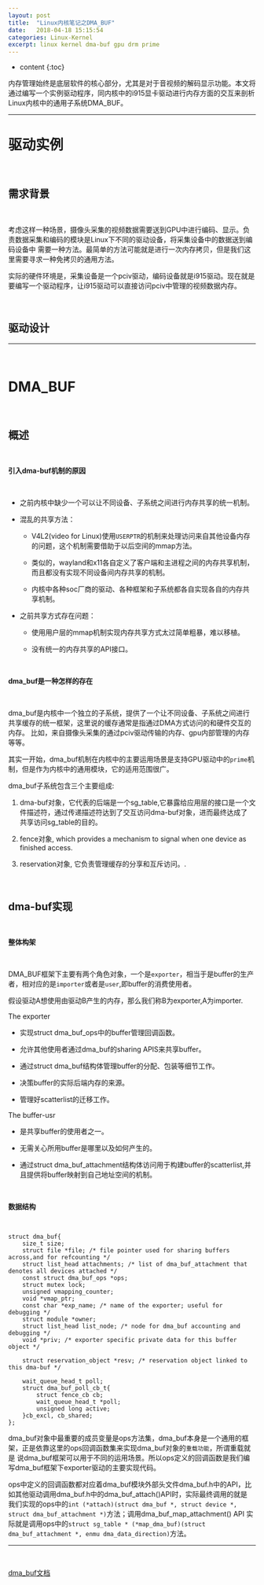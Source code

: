 ```yaml
---
layout: post
title:  "Linux内核笔记之DMA_BUF"
date:   2018-04-18 15:15:54
categories: Linux-Kernel
excerpt: linux kernel dma-buf gpu drm prime
---
```


* content
{:toc}


内存管理始终是底层软件的核心部分，尤其是对于音视频的解码显示功能。本文将通过编写一个实例驱动程序，同内核中的i915显卡驱动进行内存方面的交互来剖析
Linux内核中的通用子系统DMA_BUF。

---


# 驱动实例

<br />

## 需求背景

<br />

考虑这样一种场景，摄像头采集的视频数据需要送到GPU中进行编码、显示。负责数据采集和编码的模块是Linux下不同的驱动设备，将采集设备中的数据送到编码设备中
需要一种方法。最简单的方法可能就是进行一次内存拷贝，但是我们这里需要寻求一种免拷贝的通用方法。

实际的硬件环境是，采集设备是一个pciv驱动，编码设备就是i915驱动。现在就是要编写一个驱动程序，让i915驱动可以直接访问pciv中管理的视频数据内存。

<br />

## 驱动设计



---

<br />

# DMA_BUF

<br />

## 概述

<br />

**引入dma-buf机制的原因**

<br />

* 之前内核中缺少一个可以让不同设备、子系统之间进行内存共享的统一机制。

* 混乱的共享方法：

   * V4L2(video for Linux)使用`USERPTR`的机制来处理访问来自其他设备内存的问题，这个机制需要借助于以后空间的mmap方法。
   
   * 类似的，wayland和x11各自定义了客户端和主进程之间的内存共享机制，而且都没有实现不同设备间内存共享的机制。
   
   * 内核中各种soc厂商的驱动、各种框架和子系统都各自实现各自的内存共享机制。
  
* 之前共享方式存在问题：

   * 使用用户层的mmap机制实现内存共享方式太过简单粗暴，难以移植。
  
   * 没有统一的内存共享的API接口。

<br />

**dma_buf是一种怎样的存在**

<br />

dma_buf是内核中一个独立的子系统，提供了一个让不同设备、子系统之间进行共享缓存的统一框架，这里说的缓存通常是指通过DMA方式访问的和硬件交互的内存。
比如，来自摄像头采集的通过pciv驱动传输的内存、gpu内部管理的内存等等。

其实一开始，dma_buf机制在内核中的主要运用场景是支持GPU驱动中的`prime`机制，但是作为内核中的通用模块，它的适用范围很广。

dma_buf子系统包含三个主要组成:

1. dma-buf对象，它代表的后端是一个sg_table,它暴露给应用层的接口是一个文件描述符，通过传递描述符达到了交互访问dma-buf对象，进而最终达成了
共享访问sg_table的目的。

2. fence对象, which provides a mechanism to signal when one device as finished access.

3. reservation对象, 它负责管理缓存的分享和互斥访问。.

<br />

## dma-buf实现

<br />

**整体构架**

<br />

DMA_BUF框架下主要有两个角色对象，一个是`exporter`，相当于是buffer的生产者，相对应的是`importer`或者是`user`,即buffer的消费使用者。

假设驱动A想使用由驱动B产生的内存，那么我们称B为exporter,A为importer.

The exporter

   * 实现struct dma_buf_ops中的buffer管理回调函数。
   
   * 允许其他使用者通过dma_buf的sharing APIS来共享buffer。
   
   * 通过struct dma_buf结构体管理buffer的分配、包装等细节工作。
   
   * 决策buffer的实际后端内存的来源。
   
   * 管理好scatterlist的迁移工作。
      
The buffer-usr

   * 是共享buffer的使用者之一。
   
   * 无需关心所用buffer是哪里以及如何产生的。
   
   * 通过struct dma_buf_attachment结构体访问用于构建buffer的scatterlist,并且提供将buffer映射到自己地址空间的机制。

<br />

**数据结构**

<br />

	struct dma_buf{
		size_t size;
		struct file *file; /* file pointer used for sharing buffers across,and for refcounting */
		struct list_head attachments; /* list of dma_buf_attachment that denotes all devices attached */
		const struct dma_buf_ops *ops;
		struct mutex lock;
		unsigned vmapping_counter;
		void *vmap_ptr;
		const char *exp_name; /* name of the exporter; useful for debugging */
		struct module *owner;
		struct list_head list_node; /* node for dma_buf accounting and debugging */
		void *priv; /* exporter specific private data for this buffer object */
		
		struct reservation_object *resv; /* reservation object linked to this dma-buf */
		
		wait_queue_head_t poll;
		struct dma_buf_poll_cb_t{
			struct fence_cb cb;
			wait_queue_head_t *poll;
			unsigned long active;
		}cb_excl, cb_shared;
	};

dma_buf对象中最重要的成员变量是ops方法集，dma_buf本身是一个通用的框架，正是依靠这里的ops回调函数集来实现dma_buf对象的`重载功能`，所谓重载就是
说dma_buf框架可以用于不同的运用场景。所以ops定义的回调函数是我们编写dma_buf框架下exporter驱动的主要实现代码。

ops中定义的回调函数都对应着dma_buf模块外部头文件dma_buf.h中的API，比如其他驱动调用dma_buf.h中的dma_buf_attach()API时，实际最终调用的就是
我们实现的ops中的`int (*attach)(struct dma_buf *, struct device *, struct dma_buf_attachment *)`方法；调用dma_buf_map_attachment() API
实际就是调用ops中的`struct sg_table * (*map_dma_buf)(struct dma_buf_attachment *, enmu dma_data_direction)`方法。




---

<br />







[dma_buf文档](https://elinux.org/images/a/a8/DMA_Buffer_Sharing-_An_Introduction.pdf)





